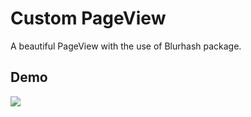 # Custom PageView

A beautiful PageView with the use of Blurhash package.

## Demo

![](https://github.com/GitVNS/custom-pageview/blob/main/assets/examples/sample.gif)

